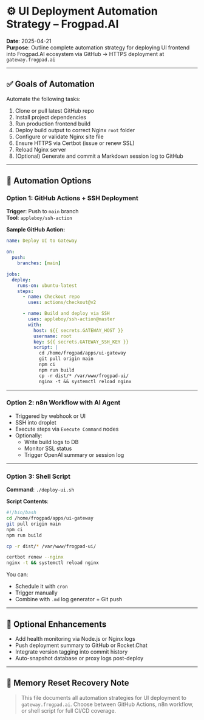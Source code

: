 # ⚙️ UI Deployment Automation Strategy – Frogpad.AI

**Date**: 2025-04-21  
**Purpose**: Outline complete automation strategy for deploying UI frontend into Frogpad.AI ecosystem via GitHub → HTTPS deployment at `gateway.frogpad.ai`

---

## ✅ Goals of Automation

Automate the following tasks:

1. Clone or pull latest GitHub repo
2. Install project dependencies
3. Run production frontend build
4. Deploy build output to correct Nginx `root` folder
5. Configure or validate Nginx site file
6. Ensure HTTPS via Certbot (issue or renew SSL)
7. Reload Nginx server
8. (Optional) Generate and commit a Markdown session log to GitHub

---

## 🧱 Automation Options

### Option 1: GitHub Actions + SSH Deployment

**Trigger**: Push to `main` branch  
**Tool**: `appleboy/ssh-action`

**Sample GitHub Action:**
```yaml
name: Deploy UI to Gateway

on:
  push:
    branches: [main]

jobs:
  deploy:
    runs-on: ubuntu-latest
    steps:
      - name: Checkout repo
        uses: actions/checkout@v2

      - name: Build and deploy via SSH
        uses: appleboy/ssh-action@master
        with:
          host: ${{ secrets.GATEWAY_HOST }}
          username: root
          key: ${{ secrets.GATEWAY_SSH_KEY }}
          script: |
            cd /home/frogpad/apps/ui-gateway
            git pull origin main
            npm ci
            npm run build
            cp -r dist/* /var/www/frogpad-ui/
            nginx -t && systemctl reload nginx
```

---

### Option 2: n8n Workflow with AI Agent

- Triggered by webhook or UI
- SSH into droplet
- Execute steps via `Execute Command` nodes
- Optionally:
  - Write build logs to DB
  - Monitor SSL status
  - Trigger OpenAI summary or session log

---

### Option 3: Shell Script

**Command**: `./deploy-ui.sh`

**Script Contents**:
```bash
#!/bin/bash
cd /home/frogpad/apps/ui-gateway
git pull origin main
npm ci
npm run build

cp -r dist/* /var/www/frogpad-ui/

certbot renew --nginx
nginx -t && systemctl reload nginx
```

You can:
- Schedule it with `cron`
- Trigger manually
- Combine with `.md` log generator + Git push

---

## 🧩 Optional Enhancements

- Add health monitoring via Node.js or Nginx logs
- Push deployment summary to GitHub or Rocket.Chat
- Integrate version tagging into commit history
- Auto-snapshot database or proxy logs post-deploy

---

## 🧠 Memory Reset Recovery Note

> This file documents all automation strategies for UI deployment to `gateway.frogpad.ai`. Choose between GitHub Actions, n8n workflow, or shell script for full CI/CD coverage.

